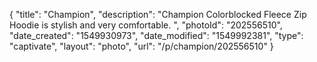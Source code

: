 {
    "title": "Champion",
    "description": "Champion Colorblocked Fleece Zip Hoodie is stylish and very comfortable. ",
    "photoId": "202556510",
    "date_created": "1549930973",
    "date_modified": "1549992381",
    "type": "captivate",
    "layout": "photo",
    "url": "\/p\/champion\/202556510"
}